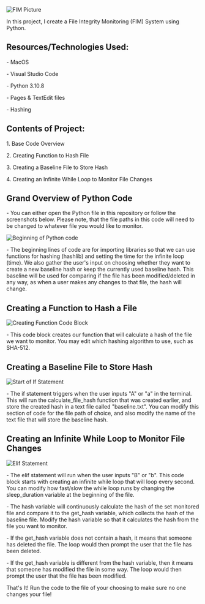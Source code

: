 

<img src="https://i.imgur.com/2UCYuPe.jpeg" alt="FIM Picture"/>
<p>In this project, I create a File Integrity Monitoring (FIM) System using Python.</p>

<h2>Resources/Technologies Used:</h2>
<p> - MacOS</p>
    <p>- Visual Studio Code</p>
    <p>- Python 3.10.8</p>
    <p>- Pages & TextEdit files</p>
    <p>- Hashing</p>
<h2>Contents of Project:</h2>
<p>1. Base Code Overview</p>
<p>2. Creating Function to Hash File</p>
<p>3. Creating a Baseline File to Store Hash</p>
<p>4. Creating an Infinite While Loop to Monitor File Changes</p>

<h2>Grand Overview of Python Code</h2>
<p>- You can either open the Python file in this repository or follow the screenshots below. Please note, that the file paths in this code will need to be changed to whatever file you would like to monitor.</p>
<img src="https://i.imgur.com/yKl6N3u.png" alt="Beginning of Python code"/>
<p>- The beginning lines of code are for importing libraries so that we can use functions for hashing (hashlib) and setting the time for the infinite loop (time). We also gather the user's input on choosing whether they want to create a new baseline hash or keep the currently used baseline hash. This baseline will be used for comparing if the file has been modified/deleted in any way, as when a user makes any changes to that file, the hash will change.</p>

<h2>Creating a Function to Hash a File</h2>
<img src="https://i.imgur.com/mmRoYAp.png" alt="Creating Function Code Block"/>
<p>- This code block creates our function that will calculate a hash of the file we want to monitor. You may edit which hashing algorithm to use, such as SHA-512. </p>

<h2>Creating a Baseline File to Store Hash</h2>
<img src="https://i.imgur.com/OyhW2Qo.png" alt="Start of If Statement"/>
<p>- The if statement triggers when the user inputs "A" or "a" in the terminal. This will run the calculate_file_hash function that was created earlier, and store the created hash in a text file called "baseline.txt". You can modify this section of code for the file path of choice, and also modify the name of the text file that will store the baseline hash.</p>

<h2>Creating an Infinite While Loop to Monitor File Changes</h2>
<img src="https://i.imgur.com/4gGpyHB.png" alt="Elif Statement"/>
<p>- The elif statement will run when the user inputs "B" or "b". This code block starts with creating an infinite while loop that will loop every second. You can modify how fast/slow the while loop runs by changing the sleep_duration variable at the beginning of the file.</p> 
<p>- The hash variable will continuously calculate the hash of the set monitored file and compare it to the get_hash variable, which collects the hash of the baseline file. Modify the hash variable so that it calculates the hash from the file you want to monitor.</p>
<p>- If the get_hash variable does not contain a hash, it means that someone has deleted the file. The loop would then prompt the user that the file has been deleted.</p>
<p>- If the get_hash variable is different from the hash variable, then it means that someone has modified the file in some way. The loop would then prompt the user that the file has been modified.</p>

<p>That's It! Run the code to the file of your choosing to make sure no one changes your file!</p>
